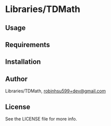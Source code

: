 # Libraries/TDMath


## Usage


## Requirements


## Installation


## Author

Libraries/TDMath, robinhsu599+dev@gmail.com

## License

See the LICENSE file for more info.

